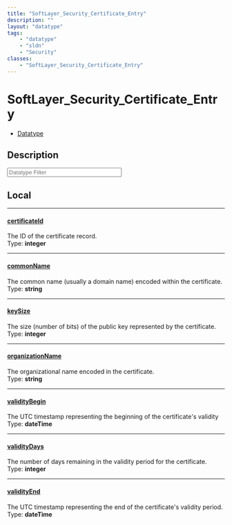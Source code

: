 ```yaml
---
title: "SoftLayer_Security_Certificate_Entry"
description: ""
layout: "datatype"
tags:
    - "datatype"
    - "sldn"
    - "Security"
classes:
    - "SoftLayer_Security_Certificate_Entry"
---
```


# SoftLayer_Security_Certificate_Entry
<div id='service-datatype'>
    <ul id='sldn-reference-tabs'>
        <li id='datatype'> <a href='/reference/datatypes/SoftLayer_Security_Certificate_Entry' >Datatype</a></li>
    </ul>
</div>

## Description 






<!-- Filer BEGIN -->
<div class="view-filters">
        <div class="clearfix">
            <div class="search-input-box">
                <input placeholder="Datatype Filter" onkeyup="titleSearch(inputId='prop-input', divId='properties', elementClass='prop-row')" 
                    type="text" id="prop-input" value="" size="30" maxlength="128" class="form-text">
            </div>
        </div>
</div>
<!-- Filer END -->

<div id="properties" class="content">
<div id="localProperties" class="prop-content" >

## Local
<div class="prop-row">

-----
[certificateId]: #certificateid
#### [certificateId]
The ID of the certificate record.   
<span class="type-label">Type: </span>**integer**


</div>
<div class="prop-row">

-----
[commonName]: #commonname
#### [commonName]
The common name (usually a domain name) encoded within the certificate.   
<span class="type-label">Type: </span>**string**


</div>
<div class="prop-row">

-----
[keySize]: #keysize
#### [keySize]
The size (number of bits) of the public key represented by the certificate.   
<span class="type-label">Type: </span>**integer**


</div>
<div class="prop-row">

-----
[organizationName]: #organizationname
#### [organizationName]
The organizational name encoded in the certificate.   
<span class="type-label">Type: </span>**string**


</div>
<div class="prop-row">

-----
[validityBegin]: #validitybegin
#### [validityBegin]
The UTC timestamp representing the beginning of the certificate's validity   
<span class="type-label">Type: </span>**dateTime**


</div>
<div class="prop-row">

-----
[validityDays]: #validitydays
#### [validityDays]
The number of days remaining in the validity period for the certificate.   
<span class="type-label">Type: </span>**integer**


</div>
<div class="prop-row">

-----
[validityEnd]: #validityend
#### [validityEnd]
The UTC timestamp representing the end of the certificate's validity period.   
<span class="type-label">Type: </span>**dateTime**


</div>
</div>
<!-- LOCAL PROPERTY END -->

</div>


